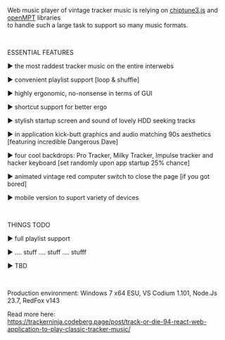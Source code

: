 
Web music player of vintage tracker music is relying on [chiptune3.js](https://www.npmjs.com/package/chiptune3) and [openMPT](https://lib.openmpt.org/libopenmpt/download/) libraries
<br>
to handle such a large task to support so many music formats. 

<br>

ESSENTIAL FEATURES

► the most raddest tracker music on the entire interwebs

► convenient playlist support [loop & shuffle]

► highly ergonomic, no-nonsense in terms of GUI

► shortcut support for better ergo

► stylish startup screen and sound of lovely HDD seeking tracks

► in application kick-butt graphics and audio matching 90s aesthetics [featuring incredible Dangerous Dave]

► four cool backdrops: Pro Tracker, Milky Tracker, Impulse tracker and hacker keyboard [set randomly upon app startup 25% chance]

► animated vintage red computer switch to close the page [if you got bored]

► mobile version to suport variety of devices

<br>

THINGS TODO

► full playlist support

► …. stuff …. stuff …. stufff

► TBD

<br>

Production environment: Windows 7 x64 ESU, VS Codium 1.101, Node.Js 23.7, RedFox v143

Read more here:
<br>
https://trackerninja.codeberg.page/post/track-or-die-94-react-web-application-to-play-classic-tracker-music/

